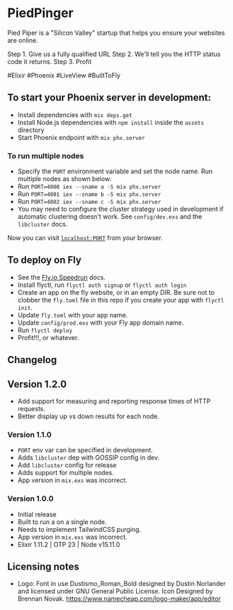 # PiedPinger

Pied Piper is a "Silicon Valley" startup that helps you ensure your websites are online.

Step 1. Give us a fully qualified URL
Step 2. We'll tell you the HTTP status code it returns.
Step 3. Profit

#Elixir #Phoenix #LiveView #BuiltToFly



## To start your Phoenix server in development:

* Install dependencies with `mix deps.get`
* Install Node.js dependencies with `npm install` inside the `assets` directory
* Start Phoenix endpoint with `mix phx.server`

### To run multiple nodes
* Specify the `PORT` environment variable and set the node name. Run multiple nodes as shown below:
* Run `PORT=4000 iex --sname a -S mix phx.server`
* Run `PORT=4001 iex --sname b -S mix phx.server`
* Run `PORT=4002 iex --sname c -S mix phx.server`
* You may need to configure the cluster strategy used in development if automatic clustering doesn't work. See `config/dev.exs` and the `libcluster` docs.

Now you can visit [`localhost:PORT`](http://localhost:4000) from your browser.

## To deploy on Fly

* See the [Fly.io Speedrun](https://fly.io/docs/speedrun/) docs.
* Install flyctl, run `flyctl auth signup` or `flyctl auth login`
* Create an app on the fly website, or in an empty DIR. Be sure not to clobber the `fly.toml` file in this repo if you create your app with `flyctl init`.
* Update `fly.toml` with your app name.
* Update `config/prod.exs` with your Fly app domain name.
* Run `flyctl deploy`
* Profit!!!, or whatever.

## Changelog

## Version 1.2.0
* Add support for measuring and reporting response times of HTTP requests.
* Better display up vs down results for each node.

### Version 1.1.0
* `PORT` env var can be specified in development.
* Adds `libcluster` dep with GOSSIP config in dev.
* Add `libcluster` config for release
* Adds support for multiple nodes.
* App version in `mix.exs` was incorrect.

### Version 1.0.0
* Initial release
* Built to run a on a single node.
* Needs to implement TailwindCSS purging.
* App version in `mix.exs` was incorrect.
* Elixir 1.11.2 | OTP 23 | Node v15.11.0

## Licensing notes
* Logo: Font in use Dustismo_Roman_Bold designed by Dustin Norlander and licensed under GNU General Public License. Icon Designed by Brennan Novak. https://www.namecheap.com/logo-maker/app/editor